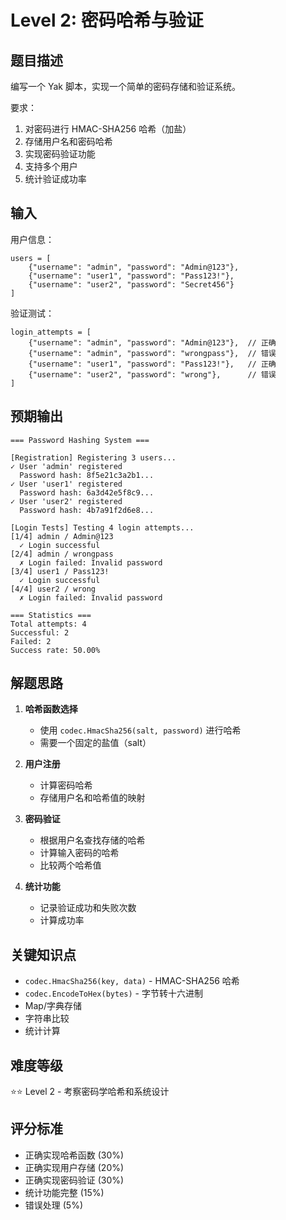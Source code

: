 # Level 2: 密码哈希与验证

## 题目描述

编写一个 Yak 脚本，实现一个简单的密码存储和验证系统。

要求：
1. 对密码进行 HMAC-SHA256 哈希（加盐）
2. 存储用户名和密码哈希
3. 实现密码验证功能
4. 支持多个用户
5. 统计验证成功率

## 输入

用户信息：
```
users = [
    {"username": "admin", "password": "Admin@123"},
    {"username": "user1", "password": "Pass123!"},
    {"username": "user2", "password": "Secret456"}
]
```

验证测试：
```
login_attempts = [
    {"username": "admin", "password": "Admin@123"},  // 正确
    {"username": "admin", "password": "wrongpass"},  // 错误
    {"username": "user1", "password": "Pass123!"},   // 正确
    {"username": "user2", "password": "wrong"},      // 错误
]
```

## 预期输出

```
=== Password Hashing System ===

[Registration] Registering 3 users...
✓ User 'admin' registered
  Password hash: 8f5e21c3a2b1...
✓ User 'user1' registered
  Password hash: 6a3d42e5f8c9...
✓ User 'user2' registered
  Password hash: 4b7a91f2d6e8...

[Login Tests] Testing 4 login attempts...
[1/4] admin / Admin@123
  ✓ Login successful
[2/4] admin / wrongpass
  ✗ Login failed: Invalid password
[3/4] user1 / Pass123!
  ✓ Login successful
[4/4] user2 / wrong
  ✗ Login failed: Invalid password

=== Statistics ===
Total attempts: 4
Successful: 2
Failed: 2
Success rate: 50.00%
```

## 解题思路

1. **哈希函数选择**
   - 使用 `codec.HmacSha256(salt, password)` 进行哈希
   - 需要一个固定的盐值（salt）

2. **用户注册**
   - 计算密码哈希
   - 存储用户名和哈希值的映射

3. **密码验证**
   - 根据用户名查找存储的哈希
   - 计算输入密码的哈希
   - 比较两个哈希值

4. **统计功能**
   - 记录验证成功和失败次数
   - 计算成功率

## 关键知识点

- `codec.HmacSha256(key, data)` - HMAC-SHA256 哈希
- `codec.EncodeToHex(bytes)` - 字节转十六进制
- Map/字典存储
- 字符串比较
- 统计计算

## 难度等级

⭐⭐ Level 2 - 考察密码学哈希和系统设计

## 评分标准

- 正确实现哈希函数 (30%)
- 正确实现用户存储 (20%)
- 正确实现密码验证 (30%)
- 统计功能完整 (15%)
- 错误处理 (5%)


